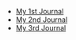 - [My 1st Journal](entries/1Journal.md)
- [My 2nd Journal](entries/2Journal.md)
- [My 3rd Journal](entries/3Journal.md)

